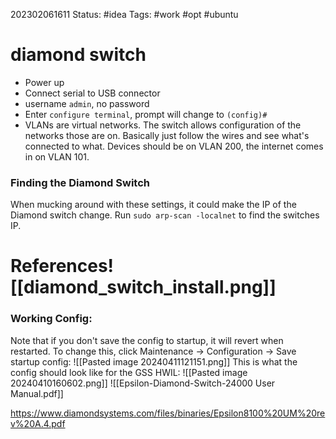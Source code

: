 202302061611
Status: #idea
Tags: #work #opt #ubuntu 

# diamond switch

- Power up
- Connect serial to USB connector
- username `admin`, no password
- Enter `configure terminal`, prompt will change to `(config)#`
- VLANs are virtual networks. The switch allows configuration of the networks those are on. Basically just follow the wires and see what's connected to what. Devices should be on VLAN 200, the internet comes in on VLAN 101.
### Finding the Diamond Switch
When mucking around with these settings, it could make the IP of the Diamond switch change. Run `sudo arp-scan -localnet` to find the switches IP.

# References![[diamond_switch_install.png]]
### Working Config:
Note that if you don't save the config to startup, it will revert when restarted. To change this, click Maintenance -> Configuration -> Save startup config:
![[Pasted image 20240411121151.png]]
This is what the config should look like for the GSS HWIL:
![[Pasted image 20240410160602.png]]
![[Epsilon-Diamond-Switch-24000 User Manual.pdf]]

https://www.diamondsystems.com/files/binaries/Epsilon8100%20UM%20rev%20A.4.pdf